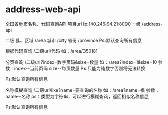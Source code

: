 ﻿# address-web-api
全国省地市名称、代码查询API
项目url ip:140.246.94.21:8090
一级
/address-api

二级
县、区域
/area 
城市
/city
省份
/province
Ps:默认查询所有信息

根据代码查询
/二级uri/代码 如：/area/350181


分页查询
/二级uri?index=数字页码&size=数量  如：/area?index=1&size=10 
参数：index--当前页码
	   size--每页数量 
Ps:只能为纯数字否则将无法转换

Ps:默认查询所有信息

名称模糊查询 
/二级uri/like?name=要查询的名称  如：/area?name=福 
参数：name--名称
ps：类型为字符串，可以进行模糊查询，返回相似名称信息

Ps:默认查询所有信息

